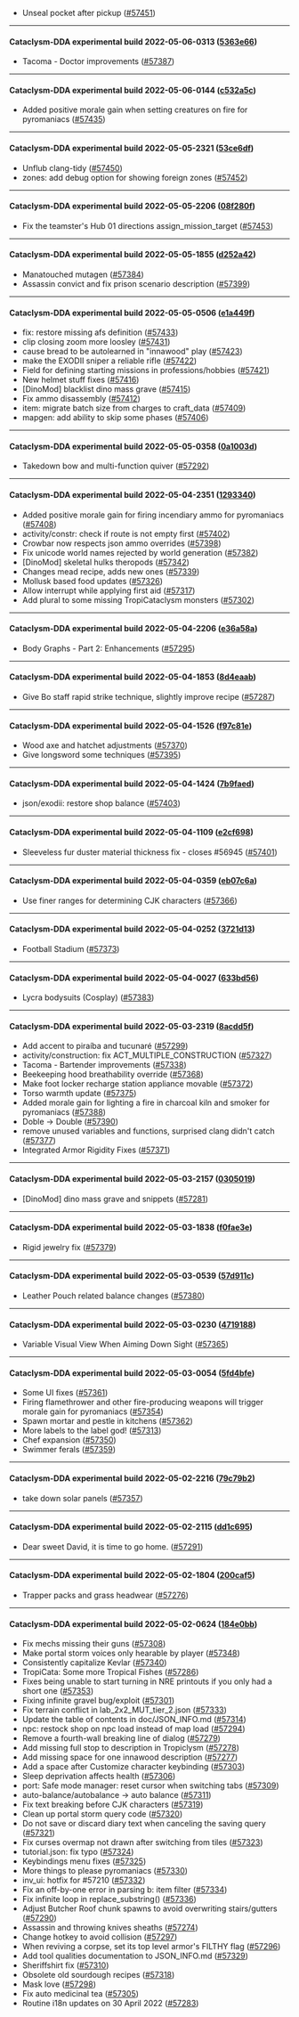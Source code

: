 * Unseal pocket after pickup ([#57451](https://github.com/CleverRaven/Cataclysm-DDA/pull/57451))

---

#### Cataclysm-DDA experimental build 2022-05-06-0313 ([5363e66](https://github.com/CleverRaven/Cataclysm-DDA/releases/tag/cdda-experimental-2022-05-06-0313))

* Tacoma - Doctor improvements ([#57387](https://github.com/CleverRaven/Cataclysm-DDA/pull/57387))

---

#### Cataclysm-DDA experimental build 2022-05-06-0144 ([c532a5c](https://github.com/CleverRaven/Cataclysm-DDA/releases/tag/cdda-experimental-2022-05-06-0144))

* Added positive morale gain when setting creatures on fire for pyromaniacs ([#57435](https://github.com/CleverRaven/Cataclysm-DDA/pull/57435))

---

#### Cataclysm-DDA experimental build 2022-05-05-2321 ([53ce6df](https://github.com/CleverRaven/Cataclysm-DDA/releases/tag/cdda-experimental-2022-05-05-2321))

* Unflub clang-tidy ([#57450](https://github.com/CleverRaven/Cataclysm-DDA/pull/57450))
* zones: add debug option for showing foreign zones ([#57452](https://github.com/CleverRaven/Cataclysm-DDA/pull/57452))

---

#### Cataclysm-DDA experimental build 2022-05-05-2206 ([08f280f](https://github.com/CleverRaven/Cataclysm-DDA/releases/tag/cdda-experimental-2022-05-05-2206))

* Fix the teamster's Hub 01 directions assign_mission_target ([#57453](https://github.com/CleverRaven/Cataclysm-DDA/pull/57453))

---

#### Cataclysm-DDA experimental build 2022-05-05-1855 ([d252a42](https://github.com/CleverRaven/Cataclysm-DDA/releases/tag/cdda-experimental-2022-05-05-1855))

* Manatouched mutagen ([#57384](https://github.com/CleverRaven/Cataclysm-DDA/pull/57384))
* Assassin convict and fix prison scenario description ([#57399](https://github.com/CleverRaven/Cataclysm-DDA/pull/57399))

---

#### Cataclysm-DDA experimental build 2022-05-05-0506 ([e1a449f](https://github.com/CleverRaven/Cataclysm-DDA/releases/tag/cdda-experimental-2022-05-05-0506))

* fix: restore missing afs definition ([#57433](https://github.com/CleverRaven/Cataclysm-DDA/pull/57433))
* clip closing zoom more loosley ([#57431](https://github.com/CleverRaven/Cataclysm-DDA/pull/57431))
* cause bread to be autolearned in "innawood" play ([#57423](https://github.com/CleverRaven/Cataclysm-DDA/pull/57423))
* make the EXODII sniper a reliable rifle ([#57422](https://github.com/CleverRaven/Cataclysm-DDA/pull/57422))
* Field for defining starting missions in professions/hobbies ([#57421](https://github.com/CleverRaven/Cataclysm-DDA/pull/57421))
* New helmet stuff fixes ([#57416](https://github.com/CleverRaven/Cataclysm-DDA/pull/57416))
* [DinoMod] blacklist dino mass grave ([#57415](https://github.com/CleverRaven/Cataclysm-DDA/pull/57415))
* Fix ammo disassembly ([#57412](https://github.com/CleverRaven/Cataclysm-DDA/pull/57412))
* item: migrate batch size from charges to craft_data ([#57409](https://github.com/CleverRaven/Cataclysm-DDA/pull/57409))
* mapgen: add ability to skip some phases ([#57406](https://github.com/CleverRaven/Cataclysm-DDA/pull/57406))

---

#### Cataclysm-DDA experimental build 2022-05-05-0358 ([0a1003d](https://github.com/CleverRaven/Cataclysm-DDA/releases/tag/cdda-experimental-2022-05-05-0358))

* Takedown bow and multi-function quiver ([#57292](https://github.com/CleverRaven/Cataclysm-DDA/pull/57292))

---

#### Cataclysm-DDA experimental build 2022-05-04-2351 ([1293340](https://github.com/CleverRaven/Cataclysm-DDA/releases/tag/cdda-experimental-2022-05-04-2351))

* Added positive morale gain for firing incendiary ammo for pyromaniacs ([#57408](https://github.com/CleverRaven/Cataclysm-DDA/pull/57408))
* activity/constr: check if route is not empty first ([#57402](https://github.com/CleverRaven/Cataclysm-DDA/pull/57402))
* Crowbar now respects json ammo overrides ([#57398](https://github.com/CleverRaven/Cataclysm-DDA/pull/57398))
* Fix unicode world names rejected by world generation ([#57382](https://github.com/CleverRaven/Cataclysm-DDA/pull/57382))
* [DinoMod] skeletal hulks theropods ([#57342](https://github.com/CleverRaven/Cataclysm-DDA/pull/57342))
* Changes mead recipe, adds new ones ([#57339](https://github.com/CleverRaven/Cataclysm-DDA/pull/57339))
* Mollusk based food updates ([#57326](https://github.com/CleverRaven/Cataclysm-DDA/pull/57326))
* Allow interrupt while applying first aid ([#57317](https://github.com/CleverRaven/Cataclysm-DDA/pull/57317))
* Add plural to some missing TropiCataclysm monsters ([#57302](https://github.com/CleverRaven/Cataclysm-DDA/pull/57302))

---

#### Cataclysm-DDA experimental build 2022-05-04-2206 ([e36a58a](https://github.com/CleverRaven/Cataclysm-DDA/releases/tag/cdda-experimental-2022-05-04-2206))

* Body Graphs - Part 2: Enhancements ([#57295](https://github.com/CleverRaven/Cataclysm-DDA/pull/57295))

---

#### Cataclysm-DDA experimental build 2022-05-04-1853 ([8d4eaab](https://github.com/CleverRaven/Cataclysm-DDA/releases/tag/cdda-experimental-2022-05-04-1853))

* Give Bo staff rapid strike technique, slightly improve recipe ([#57287](https://github.com/CleverRaven/Cataclysm-DDA/pull/57287))

---

#### Cataclysm-DDA experimental build 2022-05-04-1526 ([f97c81e](https://github.com/CleverRaven/Cataclysm-DDA/releases/tag/cdda-experimental-2022-05-04-1526))

* Wood axe and hatchet adjustments ([#57370](https://github.com/CleverRaven/Cataclysm-DDA/pull/57370))
* Give longsword some techniques ([#57395](https://github.com/CleverRaven/Cataclysm-DDA/pull/57395))

---

#### Cataclysm-DDA experimental build 2022-05-04-1424 ([7b9faed](https://github.com/CleverRaven/Cataclysm-DDA/releases/tag/cdda-experimental-2022-05-04-1424))

* json/exodii: restore shop balance ([#57403](https://github.com/CleverRaven/Cataclysm-DDA/pull/57403))

---

#### Cataclysm-DDA experimental build 2022-05-04-1109 ([e2cf698](https://github.com/CleverRaven/Cataclysm-DDA/releases/tag/cdda-experimental-2022-05-04-1109))

* Sleeveless fur duster material thickness fix - closes #56945 ([#57401](https://github.com/CleverRaven/Cataclysm-DDA/pull/57401))

---

#### Cataclysm-DDA experimental build 2022-05-04-0359 ([eb07c6a](https://github.com/CleverRaven/Cataclysm-DDA/releases/tag/cdda-experimental-2022-05-04-0359))

* Use finer ranges for determining CJK characters ([#57366](https://github.com/CleverRaven/Cataclysm-DDA/pull/57366))

---

#### Cataclysm-DDA experimental build 2022-05-04-0252 ([3721d13](https://github.com/CleverRaven/Cataclysm-DDA/releases/tag/cdda-experimental-2022-05-04-0252))

* Football Stadium ([#57373](https://github.com/CleverRaven/Cataclysm-DDA/pull/57373))

---

#### Cataclysm-DDA experimental build 2022-05-04-0027 ([633bd56](https://github.com/CleverRaven/Cataclysm-DDA/releases/tag/cdda-experimental-2022-05-04-0027))

* Lycra bodysuits (Cosplay) ([#57383](https://github.com/CleverRaven/Cataclysm-DDA/pull/57383))

---

#### Cataclysm-DDA experimental build 2022-05-03-2319 ([8acdd5f](https://github.com/CleverRaven/Cataclysm-DDA/releases/tag/cdda-experimental-2022-05-03-2319))

* Add accent to piraíba and tucunaré ([#57299](https://github.com/CleverRaven/Cataclysm-DDA/pull/57299))
* activity/construction: fix ACT_MULTIPLE_CONSTRUCTION ([#57327](https://github.com/CleverRaven/Cataclysm-DDA/pull/57327))
* Tacoma - Bartender improvements ([#57338](https://github.com/CleverRaven/Cataclysm-DDA/pull/57338))
* Beekeeping hood breathability override ([#57368](https://github.com/CleverRaven/Cataclysm-DDA/pull/57368))
* Make foot locker recharge station appliance movable ([#57372](https://github.com/CleverRaven/Cataclysm-DDA/pull/57372))
* Torso warmth update ([#57375](https://github.com/CleverRaven/Cataclysm-DDA/pull/57375))
* Added morale gain for lighting a fire in charcoal kiln and smoker for pyromaniacs ([#57388](https://github.com/CleverRaven/Cataclysm-DDA/pull/57388))
* Doble -> Double ([#57390](https://github.com/CleverRaven/Cataclysm-DDA/pull/57390))
* remove unused variables and functions, surprised clang didn't catch ([#57377](https://github.com/CleverRaven/Cataclysm-DDA/pull/57377))
* Integrated Armor Rigidity Fixes ([#57371](https://github.com/CleverRaven/Cataclysm-DDA/pull/57371))

---

#### Cataclysm-DDA experimental build 2022-05-03-2157 ([0305019](https://github.com/CleverRaven/Cataclysm-DDA/releases/tag/cdda-experimental-2022-05-03-2157))

* [DinoMod] dino mass grave and snippets ([#57281](https://github.com/CleverRaven/Cataclysm-DDA/pull/57281))

---

#### Cataclysm-DDA experimental build 2022-05-03-1838 ([f0fae3e](https://github.com/CleverRaven/Cataclysm-DDA/releases/tag/cdda-experimental-2022-05-03-1838))

* Rigid jewelry fix ([#57379](https://github.com/CleverRaven/Cataclysm-DDA/pull/57379))

---

#### Cataclysm-DDA experimental build 2022-05-03-0539 ([57d911c](https://github.com/CleverRaven/Cataclysm-DDA/releases/tag/cdda-experimental-2022-05-03-0539))

* Leather Pouch related balance changes ([#57380](https://github.com/CleverRaven/Cataclysm-DDA/pull/57380))

---

#### Cataclysm-DDA experimental build 2022-05-03-0230 ([4719188](https://github.com/CleverRaven/Cataclysm-DDA/releases/tag/cdda-experimental-2022-05-03-0230))

* Variable Visual View When Aiming Down Sight ([#57365](https://github.com/CleverRaven/Cataclysm-DDA/pull/57365))

---

#### Cataclysm-DDA experimental build 2022-05-03-0054 ([5fd4bfe](https://github.com/CleverRaven/Cataclysm-DDA/releases/tag/cdda-experimental-2022-05-03-0054))

* Some UI fixes ([#57361](https://github.com/CleverRaven/Cataclysm-DDA/pull/57361))
* Firing flamethrower and other fire-producing weapons will trigger morale gain for pyromaniacs ([#57354](https://github.com/CleverRaven/Cataclysm-DDA/pull/57354))
* Spawn mortar and pestle in kitchens ([#57362](https://github.com/CleverRaven/Cataclysm-DDA/pull/57362))
* More labels to the label god! ([#57313](https://github.com/CleverRaven/Cataclysm-DDA/pull/57313))
* Chef expansion ([#57350](https://github.com/CleverRaven/Cataclysm-DDA/pull/57350))
* Swimmer ferals ([#57359](https://github.com/CleverRaven/Cataclysm-DDA/pull/57359))

---

#### Cataclysm-DDA experimental build 2022-05-02-2216 ([79c79b2](https://github.com/CleverRaven/Cataclysm-DDA/releases/tag/cdda-experimental-2022-05-02-2216))

* take down solar panels ([#57357](https://github.com/CleverRaven/Cataclysm-DDA/pull/57357))

---

#### Cataclysm-DDA experimental build 2022-05-02-2115 ([dd1c695](https://github.com/CleverRaven/Cataclysm-DDA/releases/tag/cdda-experimental-2022-05-02-2115))

* Dear sweet David, it is time to go home. ([#57291](https://github.com/CleverRaven/Cataclysm-DDA/pull/57291))

---

#### Cataclysm-DDA experimental build 2022-05-02-1804 ([200caf5](https://github.com/CleverRaven/Cataclysm-DDA/releases/tag/cdda-experimental-2022-05-02-1804))

* Trapper packs and grass headwear ([#57276](https://github.com/CleverRaven/Cataclysm-DDA/pull/57276))

---

#### Cataclysm-DDA experimental build 2022-05-02-0624 ([184e0bb](https://github.com/CleverRaven/Cataclysm-DDA/releases/tag/cdda-experimental-2022-05-02-0624))

* Fix mechs missing their guns ([#57308](https://github.com/CleverRaven/Cataclysm-DDA/pull/57308))
* Make portal storm voices only hearable by player ([#57348](https://github.com/CleverRaven/Cataclysm-DDA/pull/57348))
* Consistently capitalize Kevlar ([#57340](https://github.com/CleverRaven/Cataclysm-DDA/pull/57340))
* TropiCata: Some more Tropical Fishes ([#57286](https://github.com/CleverRaven/Cataclysm-DDA/pull/57286))
* Fixes being unable to start turning in NRE printouts if you only had a short one ([#57353](https://github.com/CleverRaven/Cataclysm-DDA/pull/57353))
* Fixing infinite gravel bug/exploit ([#57301](https://github.com/CleverRaven/Cataclysm-DDA/pull/57301))
* Fix terrain conflict in lab_2x2_MUT_tier_2.json ([#57333](https://github.com/CleverRaven/Cataclysm-DDA/pull/57333))
* Update the table of contents in doc/JSON_INFO.md ([#57314](https://github.com/CleverRaven/Cataclysm-DDA/pull/57314))
* npc: restock shop on npc load instead of map load ([#57294](https://github.com/CleverRaven/Cataclysm-DDA/pull/57294))
* Remove a fourth-wall breaking line of dialog ([#57279](https://github.com/CleverRaven/Cataclysm-DDA/pull/57279))
* Add missing full stop to description in Tropiclysm ([#57278](https://github.com/CleverRaven/Cataclysm-DDA/pull/57278))
* Add missing space for one innawood description ([#57277](https://github.com/CleverRaven/Cataclysm-DDA/pull/57277))
* Add a space after Customize character keybinding ([#57303](https://github.com/CleverRaven/Cataclysm-DDA/pull/57303))
* Sleep deprivation affects health ([#57306](https://github.com/CleverRaven/Cataclysm-DDA/pull/57306))
* port: Safe mode manager: reset cursor when switching tabs ([#57309](https://github.com/CleverRaven/Cataclysm-DDA/pull/57309))
* auto-balance/autobalance → auto balance ([#57311](https://github.com/CleverRaven/Cataclysm-DDA/pull/57311))
* Fix text breaking before CJK characters ([#57319](https://github.com/CleverRaven/Cataclysm-DDA/pull/57319))
* Clean up portal storm query code ([#57320](https://github.com/CleverRaven/Cataclysm-DDA/pull/57320))
* Do not save or discard diary text when canceling the saving query ([#57321](https://github.com/CleverRaven/Cataclysm-DDA/pull/57321))
* Fix curses overmap not drawn after switching from tiles ([#57323](https://github.com/CleverRaven/Cataclysm-DDA/pull/57323))
* tutorial.json: fix typo ([#57324](https://github.com/CleverRaven/Cataclysm-DDA/pull/57324))
* Keybindings menu fixes ([#57325](https://github.com/CleverRaven/Cataclysm-DDA/pull/57325))
* More things to please pyromaniacs ([#57330](https://github.com/CleverRaven/Cataclysm-DDA/pull/57330))
* inv_ui: hotfix for #57210 ([#57332](https://github.com/CleverRaven/Cataclysm-DDA/pull/57332))
* Fix an off-by-one error in parsing b: item filter ([#57334](https://github.com/CleverRaven/Cataclysm-DDA/pull/57334))
* Fix infinite loop in replace_substring() ([#57336](https://github.com/CleverRaven/Cataclysm-DDA/pull/57336))
* Adjust Butcher Roof chunk spawns to avoid overwriting stairs/gutters ([#57290](https://github.com/CleverRaven/Cataclysm-DDA/pull/57290))
* Assassin and throwing knives sheaths ([#57274](https://github.com/CleverRaven/Cataclysm-DDA/pull/57274))
* Change hotkey to avoid collision ([#57297](https://github.com/CleverRaven/Cataclysm-DDA/pull/57297))
* When reviving a corpse, set its top level armor's FILTHY flag ([#57296](https://github.com/CleverRaven/Cataclysm-DDA/pull/57296))
* Add tool qualities documentation to JSON_INFO.md ([#57329](https://github.com/CleverRaven/Cataclysm-DDA/pull/57329))
* Sheriffshirt fix ([#57310](https://github.com/CleverRaven/Cataclysm-DDA/pull/57310))
* Obsolete old sourdough recipes ([#57318](https://github.com/CleverRaven/Cataclysm-DDA/pull/57318))
* Mask love ([#57298](https://github.com/CleverRaven/Cataclysm-DDA/pull/57298))
* Fix auto medicinal tea ([#57305](https://github.com/CleverRaven/Cataclysm-DDA/pull/57305))
* Routine i18n updates on 30 April 2022 ([#57283](https://github.com/CleverRaven/Cataclysm-DDA/pull/57283))
